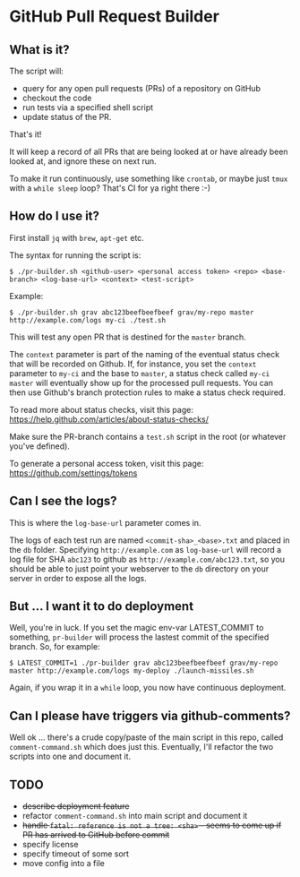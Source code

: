 # GitHub Pull Request Builder

## What is it?

The script will:
- query for any open pull requests (PRs) of a repository on GitHub
- checkout the code 
- run tests via a specified shell script
- update status of the PR.

That's it!

It will keep a record of all PRs that are being looked at or have already been looked at,
and ignore these on next run.

To make it run continuously, use something like `crontab`, or maybe just `tmux` with a `while sleep` loop? 
That's CI for ya right there :-)

## How do I use it?

First install `jq` with `brew`, `apt-get` etc.

The syntax for running the script is:

```
$ ./pr-builder.sh <github-user> <personal access token> <repo> <base-branch> <log-base-url> <context> <test-script>

```

Example:

```
$ ./pr-builder.sh grav abc123beefbeefbeef grav/my-repo master http://example.com/logs my-ci ./test.sh
```

This will test any open PR that is destined for the `master` branch.

The `context` parameter is part of the naming of the eventual status check that will be recorded on Github. If, for instance, you set the `context` parameter to `my-ci` and the base to `master`, a status check called `my-ci master` will eventually show up for the processed pull requests. You can then use Github's branch protection rules to make a status check required.

To read more about status checks, visit this page:
https://help.github.com/articles/about-status-checks/

Make sure the PR-branch contains a `test.sh` script in the root (or whatever you've defined).

To generate a personal access token, visit this page:
https://github.com/settings/tokens

## Can I see the logs?

This is where the `log-base-url` parameter comes in.

The logs of each test run are named `<commit-sha>_<base>.txt` and placed in the `db` folder. Specifying `http://example.com` as `log-base-url` will record a log file for SHA `abc123` to github as `http://example.com/abc123.txt`, so you should be able to just point your webserver to the `db` directory on your server in order to expose all the logs.

## But ... I want it to do deployment

Well, you're in luck. If you set the magic env-var LATEST_COMMIT to something, `pr-builder` will process the lastest commit of the specified branch. So, for example:

```
$ LATEST_COMMIT=1 ./pr-builder grav abc123beefbeefbeef grav/my-repo master http://example.com/logs my-deploy ./launch-missiles.sh
```

Again, if you wrap it in a `while` loop, you now have continuous deployment.

## Can I please have triggers via github-comments?

Well ok ... there's a crude copy/paste of the main script in this repo, called `comment-command.sh` which does just this. Eventually, I'll refactor the two scripts into one and document it.

## TODO
- ~~describe deployment feature~~
- refactor `comment-command.sh` into main script and document it
- ~~handle `fatal: reference is not a tree: <sha>` - seems to come up if PR has arrived to GitHub before commit~~
- specify license
- specify timeout of some sort
- move config into a file

